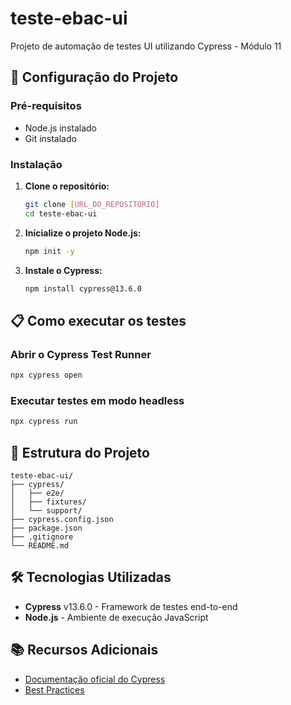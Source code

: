 # teste-ebac-ui

Projeto de automação de testes UI utilizando Cypress - Módulo 11

## 🚀 Configuração do Projeto

### Pré-requisitos
- Node.js instalado
- Git instalado

### Instalação

1. **Clone o repositório:**
   ```bash
   git clone [URL_DO_REPOSITORIO]
   cd teste-ebac-ui
   ```

2. **Inicialize o projeto Node.js:**
   ```bash
   npm init -y
   ```

3. **Instale o Cypress:**
   ```bash
   npm install cypress@13.6.0
   ```

## 📋 Como executar os testes

### Abrir o Cypress Test Runner
```bash
npx cypress open
```

### Executar testes em modo headless
```bash
npx cypress run
```

## 📁 Estrutura do Projeto

```
teste-ebac-ui/
├── cypress/
│   ├── e2e/
│   ├── fixtures/
│   └── support/
├── cypress.config.json
├── package.json
├── .gitignore
└── README.md
```

## 🛠️ Tecnologias Utilizadas

- **Cypress** v13.6.0 - Framework de testes end-to-end
- **Node.js** - Ambiente de execução JavaScript

## 📚 Recursos Adicionais

- [Documentação oficial do Cypress](https://docs.cypress.io/)
- [Best Practices](https://docs.cypress.io/guides/references/best-practices)